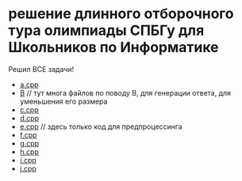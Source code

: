 # решение длинного отборочного тура олимпиады СПБГу для Школьников по Информатике

Решил ВСЕ задачи!

- [a.cpp](a.cpp)
- [B](./B) // тут многа файлов по поводу B, для генерации ответа, для уменьшения его размера
- [c.cpp](c.cpp)
- [d.cpp](d.cpp)
- [e.cpp](e.cpp) // здесь только код для предпроцессинга
- [f.cpp](f.cpp)
- [g.cpp](g.cpp)
- [h.cpp](h.cpp)
- [i.cpp](i.cpp)
- [j.cpp](j.cpp)

